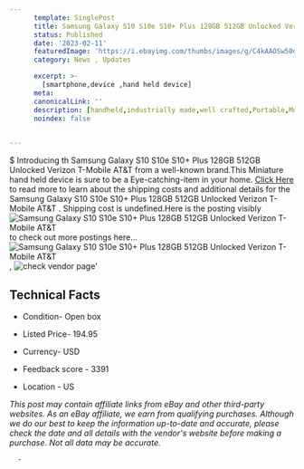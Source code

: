 ```yaml
---
      template: SinglePost
      title: Samsung Galaxy S10 S10e S10+ Plus 128GB 512GB Unlocked Verizon T-Mobile AT&T 
      status: Published
      date: '2023-02-11'
      featuredImage: 'https://i.ebayimg.com/thumbs/images/g/C4kAAOSw50dioRHW/s-l225.jpg'
      category: News , Updates

      excerpt: >-
        [smartphone,device ,hand held device]
      meta:
      canonicalLink: ''
      description: [handheld,industrially made,well crafted,Portable,Mobile,Compact,Convenient,Lightweight,Maneuverable,Man-portable,Miniature,Carriable,Hand-held,Light,Holdable,Transportable,Mobile device,Pocket-sized,On-the-go,Wireless,Cordless,Compact size,Convenient size, smartphone,device ,hand held device]
      noindex: false
      

---
```

$
      Introducing th Samsung Galaxy S10 S10e S10+ Plus 128GB 512GB Unlocked Verizon T-Mobile AT&T  from a well-known brand.This Miniature hand held device is sure to be a Eye-catching-item in your home. [Click Here](https://www.ebay.com/itm/275343078481?hash=item401bb9f451%3Ag%3AC4kAAOSw50dioRHW&mkevt=1&mkcid=1&mkrid=711-53200-19255-0&campid=%253CePNCampaignId%253E&customid=%253CreferenceId%253E&toolid=10049) to read more to learn about the shipping costs and additional details for the Samsung Galaxy S10 S10e S10+ Plus 128GB 512GB Unlocked Verizon T-Mobile AT&T . Shipping cost is undefined.Here is the posting visibly ![Samsung Galaxy S10 S10e S10+ Plus 128GB 512GB Unlocked Verizon T-Mobile AT&T ](https://i.ebayimg.com/thumbs/images/g/C4kAAOSw50dioRHW/s-l225.jpg) to check out more postings here... ![Samsung Galaxy S10 S10e S10+ Plus 128GB 512GB Unlocked Verizon T-Mobile AT&T ](https://i.ebayimg.com/images/g/C4kAAOSw50dioRHW/s-l640.jpg), ![check vendor page](https://origin-galleryplus.ebayimg.com/ws/web/275343078481_2_0_1/225x225.jpg,https://origin-galleryplus.ebayimg.com/ws/web/275343078481_3_0_1/225x225.jpg)'

      

 ## Technical Facts 



     
      

 - Condition- Open box 


      

 - Listed Price- 194.95 


      

 - Currency- USD 


      

 - Feedback score - 3391 


      

 - Location - US 


      
      

 *_This post may contain affiliate links from eBay and other third-party websites. As an eBay affiliate, we earn from qualifying purchases. Although we do our best to keep the information up-to-date and accurate, please check the date and all details with the vendor's website before making a purchase. Not all data may be accurate._*




      -
